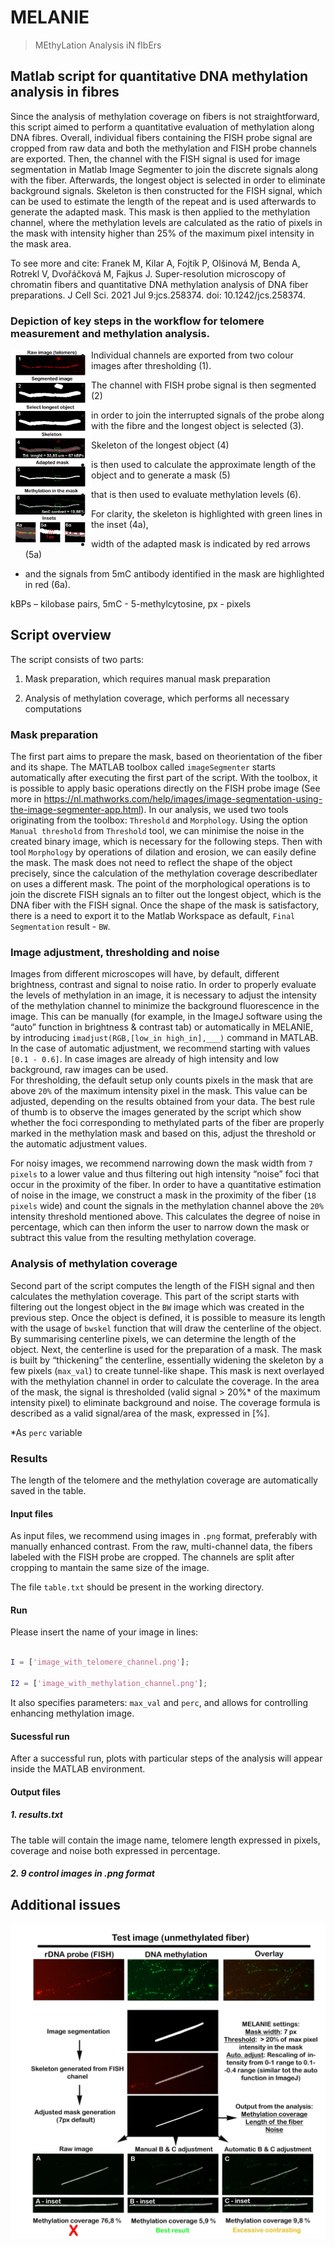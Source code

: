 # MELANIE 

> MEthyLation Analysis iN fIbErs 

  

## Matlab script for quantitative DNA methylation analysis in fibres 

  

Since the analysis of methylation coverage on fibers is not straightforward, this script aimed to perform a quantitative evaluation of methylation along DNA fibres. Overall, individual fibers containing the FISH probe signal are cropped from raw data and both the methylation and FISH probe channels are exported. Then, the channel with the FISH signal is used for image segmentation in Matlab Image Segmenter to join the discrete signals along with the fiber. Afterwards, the longest object is selected in order to eliminate background signals. Skeleton is then constructed for the FISH signal, which can be used to estimate the length of the repeat and is used afterwards to generate the adapted mask. This mask is then applied to the methylation channel, where the methylation levels are calculated as the ratio of pixels in the mask with intensity higher than 25% of the maximum pixel intensity in the mask area.    

  

To see more and cite: Franek M, Kilar A, Fojtík P, Olšinová M, Benda A, Rotrekl V, Dvořáčková M, Fajkus J. Super-resolution microscopy of chromatin fibers and quantitative DNA methylation analysis of DNA fiber preparations. J Cell Sci. 2021 Jul 9:jcs.258374. doi: 10.1242/jcs.258374.

   

### Depiction of key steps in the workflow for telomere measurement and methylation analysis.  

  

<img src="./images_readme/pipeline.jpg" width=129 align=left> 

  

* Individual channels are exported from two colour images after thresholding (1). 

* The channel with FISH probe signal is then segmented (2) 

* in order to join the interrupted signals of the probe along with the fibre and the longest object is selected (3).  

* Skeleton of the longest object (4)  

* is then used to calculate the approximate length of the object and to generate a mask (5)  

* that is then used to evaluate methylation levels (6).  

* For clarity, the skeleton is highlighted with green lines in the inset (4a),  

* width of the adapted mask is indicated by red arrows (5a)  

* and the signals from 5mC antibody identified in the mask are highlighted in red (6a).  

  

kBPs – kilobase pairs, 5mC - 5-methylcytosine, px - pixels 

  

 ## Script overview 

 The script consists of two parts: 

1. Mask preparation, which requires manual mask preparation 

2. Analysis of methylation coverage, which performs all necessary computations 

  

### Mask preparation 

The first part aims to prepare the mask, based on theorientation of the fiber and its shape. The MATLAB toolbox called `imageSegmenter` starts automatically after executing the first part of the script. With the toolbox, it is possible to apply basic operations directly on the FISH probe image (See more in https://nl.mathworks.com/help/images/image-segmentation-using-the-image-segmenter-app.html). In our analysis, we used two tools originating from the toolbox: `Threshold` and `Morphology`. Using the option `Manual threshold` from `Threshold` tool, we can minimise the noise in the created binary image, which is necessary for the following steps. Then with tool `Morphology` by operations of dilation and erosion, we can easily define the mask.  The mask does not need to reflect the shape of the object precisely, since the calculation of the methylation coverage describedlater on uses a different mask. The point of the morphological operations is to join the discrete FISH signals an to filter out the longest object, which is the DNA fiber with the FISH signal. Once the shape of the mask is satisfactory, there is a need to export it to the Matlab Workspace as default, `Final Segmentation` result - `BW`.  

### Image adjustment, thresholding and noise ###

Images from different microscopes will have, by default, different brightness, contrast and signal to noise ratio. In order to properly evaluate the levels of methylation in an image, it is necessary to adjust the intensity of the methylation channel to minimize the background fluorescence in the image. This can be manually (for example, in the ImageJ software using the “auto” function in brightness & contrast tab) or automatically in MELANIE, by introducing `imadjust(RGB,[low_in high_in],___)` command in MATLAB. In the case of automatic adjustment, we recommend starting with values `[0.1 - 0.6]`. In case images are already of high intensity and low background, raw images can be used.  
For thresholding, the default setup only counts pixels in the mask that are above `20%` of the maximum intensity pixel in the mask. This value can be adjusted, depending on the results obtained from your data. The best rule of thumb is to observe the images generated by the script which show whether the foci corresponding to methylated parts of the fiber are properly marked in the methylation mask and based on this, adjust the threshold or the automatic adjustment values.    

For noisy images, we recommend narrowing down the mask width from `7 pixels` to a lower value and thus filtering out high intensity “noise” foci that occur in the proximity of the fiber. In order to have a quantitative estimation of noise in the image, we construct a mask in the proximity of the fiber (`18 pixels` wide) and count the signals in the methylation channel above the `20%` intensity threshold mentioned above. This calculates the degree of noise in percentage, which can then inform the user to narrow down the mask or subtract this value from the resulting methylation coverage. 

### Analysis of methylation coverage 

 Second part of the script computes the  length of the FISH signal and then calculates the methylation coverage. This part of the script starts with filtering out the longest object in the `BW` image which was created in the previous step. Once the object is defined, it is possible to measure its length with the usage of `bwskel` function that will draw the centerline of the object. By summarising centerline pixels, we can determine the  length of the object. Next, the centerline is used for the preparation of a mask. The mask is built by “thickening” the centerline, essentially widening the skeleton by a few pixels (`max_val`) to create tunnel-like shape. This mask is next overlayed with the methylation channel in order to calculate the coverage. In the area of the mask, the signal is thresholded (valid signal > 20%* of the maximum intensity pixel) to eliminate background and noise. The coverage formula is described as a valid signal/area of the mask, expressed in [%]. 

  

*As `perc` variable 

### Results 

The length of the telomere and the methylation coverage are automatically saved in the table. 

  

 #### Input files 

As input files, we recommend using images in `.png` format, preferably with manually enhanced contrast. From the raw, multi-channel data, the fibers labeled with the FISH probe are cropped. The channels are split after cropping to mantain the same size of the image.  

The file `table.txt` should be present in the working directory. 

#### Run 

Please insert the name of your image in lines: 

```m 

I = ['image_with_telomere_channel.png']; 

I2 = ['image_with_methylation_channel.png']; 

``` 

It also specifies parameters: `max_val` and `perc`, and allows for controlling enhancing methylation image.

#### Sucessful run

After a successful run, plots with particular steps of the analysis will appear inside the MATLAB environment. 

#### Output files 

##### 1. results.txt
The table will contain the image name, telomere length expressed in pixels, coverage and noise both expressed in percentage.  

##### 2. 9 control images in .png format

  
## Additional issues

<img src="./images_readme/add_info.jpg" align=left> 

